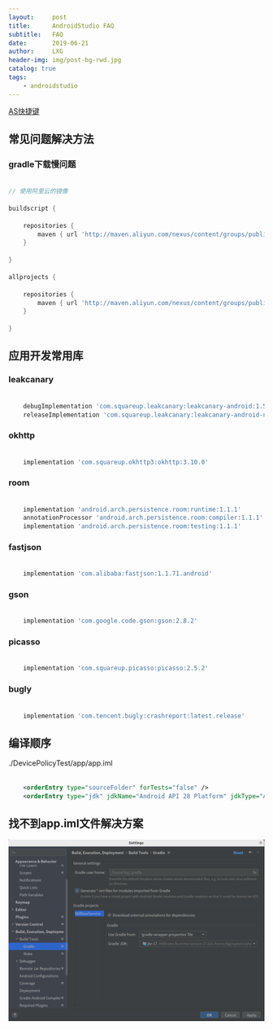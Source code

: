 ```yaml
---
layout:     post
title:      AndroidStudio FAQ
subtitle:   FAQ
date:       2019-06-21
author:     LXG
header-img: img/post-bg-rwd.jpg
catalog: true
tags:
    - androidstudio
---
```


[AS快捷键](https://developer.android.google.cn/studio/intro/keyboard-shortcuts?hl=zh-cn)

## 常见问题解决方法

### gradle下载慢问题

```gradle

// 使用阿里云的镜像

buildscript {

    repositories {
        maven { url 'http://maven.aliyun.com/nexus/content/groups/public/' }
    }

}

allprojects {

    repositories {
        maven { url 'http://maven.aliyun.com/nexus/content/groups/public/' }
    }

}

```

## 应用开发常用库

### leakcanary

```gradle

    debugImplementation 'com.squareup.leakcanary:leakcanary-android:1.5.4'
    releaseImplementation 'com.squareup.leakcanary:leakcanary-android-no-op:1.5.4'

```

### okhttp

```gradle

    implementation 'com.squareup.okhttp3:okhttp:3.10.0'

```

### room

```gradle

    implementation 'android.arch.persistence.room:runtime:1.1.1'
    annotationProcessor 'android.arch.persistence.room:compiler:1.1.1'
    implementation 'android.arch.persistence.room:testing:1.1.1'

```

### fastjson

```gradle

    implementation 'com.alibaba:fastjson:1.1.71.android'

```

### gson

```gradle

    implementation 'com.google.code.gson:gson:2.8.2'

```

### picasso

```gradle

    implementation 'com.squareup.picasso:picasso:2.5.2'

```

### bugly

```gradle

    implementation 'com.tencent.bugly:crashreport:latest.release'

```

## 编译顺序

./DevicePolicyTest/app/app.iml

```xml

    <orderEntry type="sourceFolder" forTests="false" />
    <orderEntry type="jdk" jdkName="Android API 28 Platform" jdkType="Android SDK" />

```

## 找不到app.iml文件解决方案

![gradle_iml](/images/androidstudio/gradle_iml.png)
















